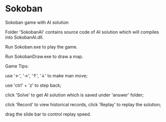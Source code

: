 # Sokoban
Sokoban game with AI solution

Folder 'SokobanAI' contains source code of AI solution which will compiles into SokobanAI.dll.

Run Sokoban.exe to play the game.

Run SokobanDraw.exe to draw a map.


Game Tips:

use '←', '→', '↑', '↓' to make man move;

use 'ctrl' + 'z' to step back;

click 'Solve' to get AI solution which is saved under 'answer' folder;

click 'Record' to view historical records, click 'Replay' to replay the solution;

drag the slide bar to control replay speed.
